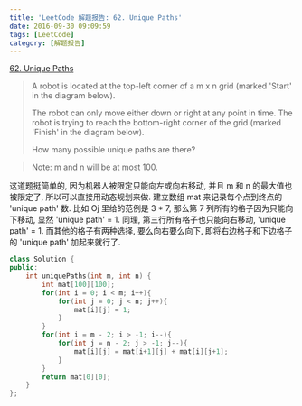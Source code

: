 ```yaml
---
title: 'LeetCode 解题报告: 62. Unique Paths'
date: 2016-09-30 09:09:59
tags: [LeetCode]
category: [解题报告]
---
```

[62. Unique Paths](https://leetcode.com/problems/unique-paths/)
> A robot is located at the top-left corner of a m x n grid (marked 'Start' in the diagram below).
> 
> The robot can only move either down or right at any point in time. The robot is trying to reach the bottom-right corner of the grid (marked 'Finish' in the diagram below).
> 
> How many possible unique paths are there?

> Note: m and n will be at most 100.

这道题挺简单的, 因为机器人被限定只能向左或向右移动, 并且 m 和 n 的最大值也被限定了, 所以可以直接用动态规划来做. 建立数组 mat 来记录每个点到终点的 'unique path' 数. 比如 Oj 里给的范例是 3 * 7, 那么第 7 列所有的格子因为只能向下移动, 显然 'unique path' = 1. 同理, 第三行所有格子也只能向右移动, 'unique path' = 1. 而其他的格子有两种选择, 要么向右要么向下, 即将右边格子和下边格子的 'unique path' 加起来就行了.

```cpp
class Solution {
public:
    int uniquePaths(int m, int n) {
        int mat[100][100];
        for(int i = 0; i < m; i++){
            for(int j = 0; j < n; j++){
                mat[i][j] = 1;
            }
        }
        for(int i = m - 2; i > -1; i--){
            for(int j = n - 2; j > -1; j--){
                mat[i][j] = mat[i+1][j] + mat[i][j+1];
            }
        }
        return mat[0][0];
    }
};
```